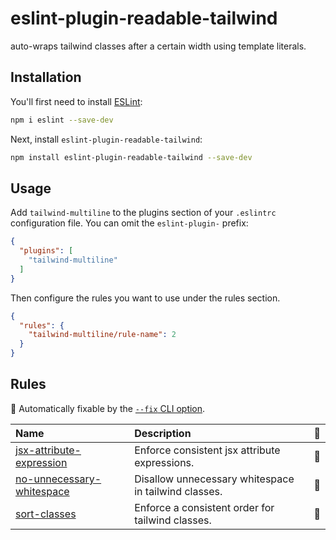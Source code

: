 # eslint-plugin-readable-tailwind

auto-wraps tailwind classes after a certain width using template literals.

## Installation

You'll first need to install [ESLint](https://eslint.org/):

```sh
npm i eslint --save-dev
```

Next, install `eslint-plugin-readable-tailwind`:

```sh
npm install eslint-plugin-readable-tailwind --save-dev
```

## Usage

Add `tailwind-multiline` to the plugins section of your `.eslintrc` configuration file. You can omit the `eslint-plugin-` prefix:

```json
{
  "plugins": [
    "tailwind-multiline"
  ]
}
```


Then configure the rules you want to use under the rules section.

```json
{
  "rules": {
    "tailwind-multiline/rule-name": 2
  }
}
```

## Rules

<!-- begin auto-generated rules list -->

🔧 Automatically fixable by the [`--fix` CLI option](https://eslint.org/docs/user-guide/command-line-interface#--fix).

| Name                                                                 | Description                                          | 🔧 |
| :------------------------------------------------------------------- | :--------------------------------------------------- | :- |
| [jsx-attribute-expression](docs/rules/jsx-attribute-expression.md)   | Enforce consistent jsx attribute expressions.        | 🔧 |
| [no-unnecessary-whitespace](docs/rules/no-unnecessary-whitespace.md) | Disallow unnecessary whitespace in tailwind classes. | 🔧 |
| [sort-classes](docs/rules/sort-classes.md)                           | Enforce a consistent order for tailwind classes.     | 🔧 |

<!-- end auto-generated rules list -->


